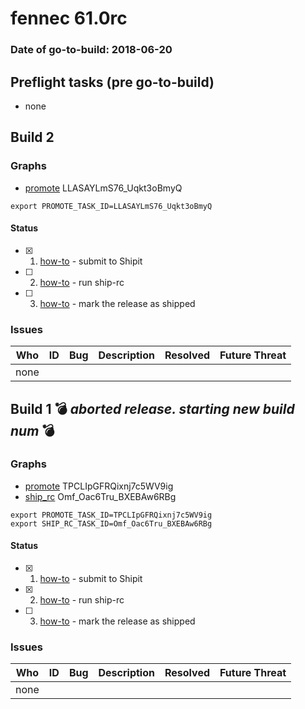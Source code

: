 # fennec 61.0rc

### Date of go-to-build: 2018-06-20

## Preflight tasks (pre go-to-build)
- none

## Build 2  

### Graphs
* [promote](https://tools.taskcluster.net/push-inspector/#/LLASAYLmS76_Uqkt3oBmyQ) LLASAYLmS76_Uqkt3oBmyQ
```
export PROMOTE_TASK_ID=LLASAYLmS76_Uqkt3oBmyQ
```


#### Status
- [x] 1.  [how-to](https://wiki.mozilla.org/Release:Release_Automation_on_Mercurial:Starting_a_Release#Submit_to_Ship_It)  - submit to Shipit
- [ ] 2.  [how-to](https://github.com/mozilla-releng/releasewarrior-2.0/blob/master/docs/release-promotion/mobile/howto-rc.md#ship-rc)  - run ship-rc
- [ ] 3.  [how-to](https://github.com/mozilla-releng/releasewarrior-2.0/blob/master/docs/release-promotion/mobile/howto-rc.md#ship)  - mark the release as shipped

### Issues
| Who                 | ID               | Bug                                                                 | Description                | Resolved                | Future Threat                |
| ------------------- | ---------------- | ------------------------------------------------------------------- | -------------------------- | ----------------------- | ---------------------------- |
| none | | | | | |

## Build 1  :bomb: _aborted release. starting new build num_ :bomb: 

### Graphs
* [promote](https://tools.taskcluster.net/push-inspector/#/TPCLIpGFRQixnj7c5WV9ig) TPCLIpGFRQixnj7c5WV9ig
* [ship_rc](https://tools.taskcluster.net/push-inspector/#/Omf_Oac6Tru_BXEBAw6RBg) Omf_Oac6Tru_BXEBAw6RBg
```
export PROMOTE_TASK_ID=TPCLIpGFRQixnj7c5WV9ig
export SHIP_RC_TASK_ID=Omf_Oac6Tru_BXEBAw6RBg
```


#### Status
- [x] 1.  [how-to](https://wiki.mozilla.org/Release:Release_Automation_on_Mercurial:Starting_a_Release#Submit_to_Ship_It)  - submit to Shipit
- [x] 2.  [how-to](https://github.com/mozilla-releng/releasewarrior-2.0/blob/master/docs/release-promotion/mobile/howto-rc.md#ship-rc)  - run ship-rc
- [ ] 3.  [how-to](https://github.com/mozilla-releng/releasewarrior-2.0/blob/master/docs/release-promotion/mobile/howto-rc.md#ship)  - mark the release as shipped

### Issues
| Who                 | ID               | Bug                                                                 | Description                | Resolved                | Future Threat                |
| ------------------- | ---------------- | ------------------------------------------------------------------- | -------------------------- | ----------------------- | ---------------------------- |
| none | | | | | |

